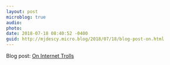 ```yaml
---
layout: post
microblog: true
audio: 
photo: 
date: 2018-07-18 08:40:52 -0400
guid: http://mjdescy.micro.blog/2018/07/18/blog-post-on.html
---
```

Blog post: [On Internet Trolls](https://mjdescy.me/2018/07/17/on-internet-trolls/)
